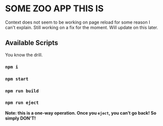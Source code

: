 # SOME ZOO APP THIS IS

Context does not seem to be working on page reload for some reason I can't explain.
Still working on a fix for the moment.
Will update on this later.

## Available Scripts

You know the drill.

### `npm i`

### `npm start`

### `npm run build`

### `npm run eject`

**Note: this is a one-way operation. Once you `eject`, you can’t go back! So simply DON'T!**
